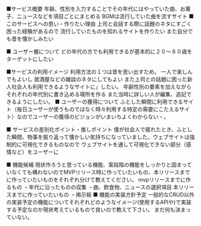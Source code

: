 ■サービス概要
年齢、性別を入力することでその年代にはやっていた曲、お菓子、ニュースなどを項目ごとにまとめる
BGMは流行していた曲を流すサイト
■ このサービスへの思い・作りたい理由
上司と会話する際に話題のネタにすごく困った経験があるので
流行していたものを知れるサイトを作りたい
また自分でも昔を懐かしみたい

■ ユーザー層について
どの年代の方でも利用できるが基本的に２０～８０歳をターゲットにしたい

■サービスの利用イメージ
利用方法の１つは昔を思い出すため。
一人で楽しんでもよいし
居酒屋などの雑談のネタにしてもよい
また上司との話題に困った新人社会人も利用できるようなサイトに」したい。
年齢性別の要素を加えながらそれぞれの年代別に書き込める場所を作る
また当時に詳しい人が編集、追記できるようにしたい。
■ ユーザーの獲得について
ふとした瞬間に利用できるサイト（毎日ユーザーが使うものではなく時々利用する特定の需要にこたえるサイト）なのでユーザーの獲得のビジョンがいまいちよくわからない・。

■ サービスの差別化ポイント・推しポイント
僕が社会人で疲れたとき、ふとした瞬間、物事を振り返って懐かしい気持ちになっていました。ウェブサイトは強制的に可視化できるものなので
ウェブサイトを通して可視化できない部分（感情など）をユーザーに

■ 機能候補
現状作ろうと思っている機能、案段階の機能をしっかりと固まっていなくても構わないのでMVPリリース時に作っていたいもの、本リリースまでに作っていたいものをそれぞれ分けて教えてください。
mvpリリースまでに作るもの
・年代に沿ったものの収集
・曲、飲食物、ニュースの選択項目
本リリースまでに作っていたいもの
・掲示板
■ 機能の実装方針予定
一般的なCRUD以外の実装予定の機能についてそれぞれどのようなイメージ(使用するAPIや)で実装する予定なのか現状考えているもので良いので教えて下さい。
まだ何も決まっていない。
